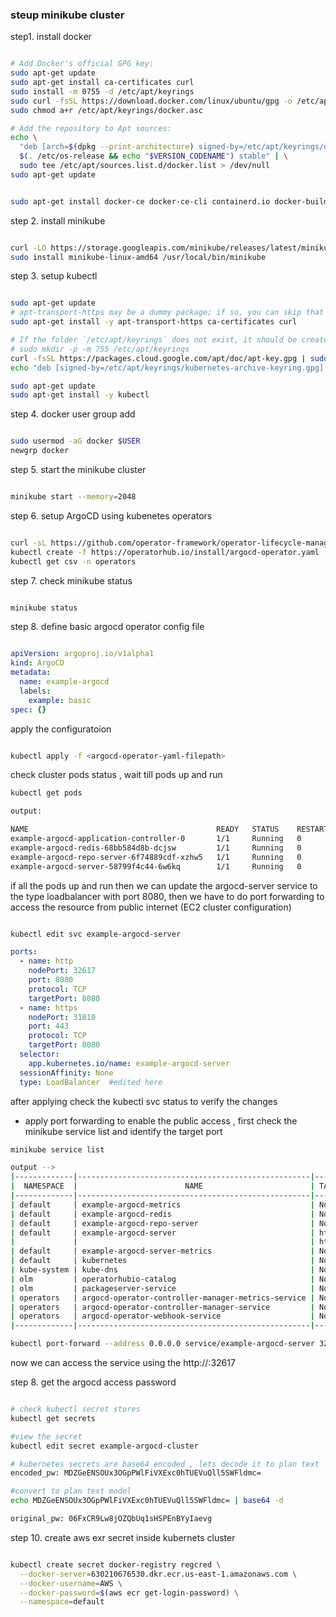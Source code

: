 ### steup minikube cluster

step1. install docker

```bash

# Add Docker's official GPG key:
sudo apt-get update
sudo apt-get install ca-certificates curl
sudo install -m 0755 -d /etc/apt/keyrings
sudo curl -fsSL https://download.docker.com/linux/ubuntu/gpg -o /etc/apt/keyrings/docker.asc
sudo chmod a+r /etc/apt/keyrings/docker.asc

# Add the repository to Apt sources:
echo \
  "deb [arch=$(dpkg --print-architecture) signed-by=/etc/apt/keyrings/docker.asc] https://download.docker.com/linux/ubuntu \
  $(. /etc/os-release && echo "$VERSION_CODENAME") stable" | \
  sudo tee /etc/apt/sources.list.d/docker.list > /dev/null
sudo apt-get update
```

```bash

sudo apt-get install docker-ce docker-ce-cli containerd.io docker-buildx-plugin docker-compose-plugin
```

step 2. install minikube

```bash

curl -LO https://storage.googleapis.com/minikube/releases/latest/minikube-linux-amd64
sudo install minikube-linux-amd64 /usr/local/bin/minikube

```

step 3. setup kubectl

```bash

sudo apt-get update
# apt-transport-https may be a dummy package; if so, you can skip that package
sudo apt-get install -y apt-transport-https ca-certificates curl

# If the folder `/etc/apt/keyrings` does not exist, it should be created before the curl command, read the note below.
# sudo mkdir -p -m 755 /etc/apt/keyrings
curl -fsSL https://packages.cloud.google.com/apt/doc/apt-key.gpg | sudo gpg --dearmor -o /etc/apt/keyrings/kubernetes-archive-keyring.gpg
echo "deb [signed-by=/etc/apt/keyrings/kubernetes-archive-keyring.gpg] https://apt.kubernetes.io/ kubernetes-xenial main" | sudo tee /etc/apt/sources.list.d/kubernetes.list

sudo apt-get update
sudo apt-get install -y kubectl
```

step 4. docker user group add

```bash

sudo usermod -aG docker $USER
newgrp docker
```

step 5. start the minikube cluster

```bash

minikube start --memory=2048
```


step 6. setup ArgoCD using kubenetes operators


```bash

curl -sL https://github.com/operator-framework/operator-lifecycle-manager/releases/download/v0.26.0/install.sh | bash -s v0.26.0
kubectl create -f https://operatorhub.io/install/argocd-operator.yaml
kubectl get csv -n operators
```

step 7. check minikube status

```bash

minikube status
```

step 8. define basic argocd operator config file

```yml

apiVersion: argoproj.io/v1alpha1
kind: ArgoCD
metadata:
  name: example-argocd
  labels:
    example: basic
spec: {}
```

apply the configuratoion

```bash

kubectl apply -f <argocd-operator-yaml-filepath>
```

check cluster pods status , wait till pods up and run

```bash
kubectl get pods

output: 

NAME                                          READY   STATUS    RESTARTS   AGE
example-argocd-application-controller-0       1/1     Running   0          74m
example-argocd-redis-68bb584d8b-dcjsw         1/1     Running   0          74m
example-argocd-repo-server-6f74889cdf-xzhw5   1/1     Running   0          74m
example-argocd-server-58799f4c44-6w6kq        1/1     Running   0          74m
```

if all the pods up and run then we can update the argocd-server service to the type loadbalancer with port 8080, then we have to
do port forwarding to access the resource from public internet (EC2 cluster configuration)


```bash

kubectl edit svc example-argocd-server
```

```yaml
ports:
  - name: http
    nodePort: 32617
    port: 8080
    protocol: TCP
    targetPort: 8080
  - name: https
    nodePort: 31810
    port: 443
    protocol: TCP
    targetPort: 8080
  selector:
    app.kubernetes.io/name: example-argocd-server
  sessionAffinity: None
  type: LoadBalancer  #edited here
```

after applying check the kubectl svc status to verify the changes

* apply port forwarding to enable the public access , first check the minikube service list and identify the target port

```bash
minikube service list

output -->
|-------------|----------------------------------------------------|--------------|---------------------------|
|  NAMESPACE  |                        NAME                        | TARGET PORT  |            URL            |
|-------------|----------------------------------------------------|--------------|---------------------------|
| default     | example-argocd-metrics                             | No node port |                           |
| default     | example-argocd-redis                               | No node port |                           |
| default     | example-argocd-repo-server                         | No node port |                           |
| default     | example-argocd-server                              | http/8080    | http://192.168.49.2:32617 |
|             |                                                    | https/443    | http://192.168.49.2:31810 |
| default     | example-argocd-server-metrics                      | No node port |                           |
| default     | kubernetes                                         | No node port |                           |
| kube-system | kube-dns                                           | No node port |                           |
| olm         | operatorhubio-catalog                              | No node port |                           |
| olm         | packageserver-service                              | No node port |                           |
| operators   | argocd-operator-controller-manager-metrics-service | No node port |                           |
| operators   | argocd-operator-controller-manager-service         | No node port |                           |
| operators   | argocd-operator-webhook-service                    | No node port |                           |
|-------------|----------------------------------------------------|--------------|---------------------------|

```

```bash
kubectl port-forward --address 0.0.0.0 service/example-argocd-server 32617:8080
```

now we can access the service using the http://<server public ip>:32617

step 8. get the argocd access password

```bash

# check kubectl secret stores
kubectl get secrets

#view the secret
kubectl edit secret example-argocd-cluster

# kubernetes secrets are base64 encoded , lets decode it to plan text
encoded_pw: MDZGeENSOUx3OGpPWlFiVXExc0hTUEVuQll5SWFldmc=

#convert to plan text model
echo MDZGeENSOUx3OGpPWlFiVXExc0hTUEVuQll5SWFldmc= | base64 -d

original_pw: 06FxCR9Lw8jOZQbUq1sHSPEnBYyIaevg
```

step 10. create aws exr secret inside kubernets cluster

```bash

kubectl create secret docker-registry regcred \
  --docker-server=630210676530.dkr.ecr.us-east-1.amazonaws.com \
  --docker-username=AWS \
  --docker-password=$(aws ecr get-login-password) \
  --namespace=default
```